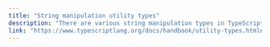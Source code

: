 ```yaml
---
title: "String manipulation utility types"
description: "There are various string manipulation types in TypeScript that let do smart transformations on strings."
link: "https://www.typescriptlang.org/docs/handbook/utility-types.html#intrinsic-string-manipulation-types"
---
```

